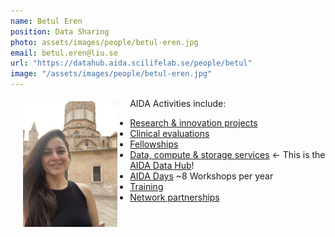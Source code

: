 ```yaml
---
name: Betul Eren
position: Data Sharing
photo: assets/images/people/betul-eren.jpg
email: betul.eren@liu.se
url: "https://datahub.aida.scilifelab.se/people/betul"
image: "/assets/images/people/betul-eren.jpg"
---
```



<div><img  src="/assets/images/people/betul-eren.jpg" alt="" style="float: left; width: 30%; margin-top: -2ex; padding:20px; cursor: pointer;"></div>




AIDA Activities include:
* [Research & innovation projects](https://medtech4health.se/aida-arena/innovation-projects/)
* [Clinical evaluations](https://medtech4health.se/en/clinical-evaluations/)
* [Fellowships](https://medtech4health.se/aida-arena/fellowships/)
* [Data, compute & storage services](/) &larr; This is the [AIDA Data Hub](/)!
* [AIDA Days](https://medtech4health.se/aida-arena/) ~8 Workshops per year
* [Training](https://medtech4health.se/aida-arena/)
* [Network partnerships](https://medtech4health.se/aida-en/network-partner/)






